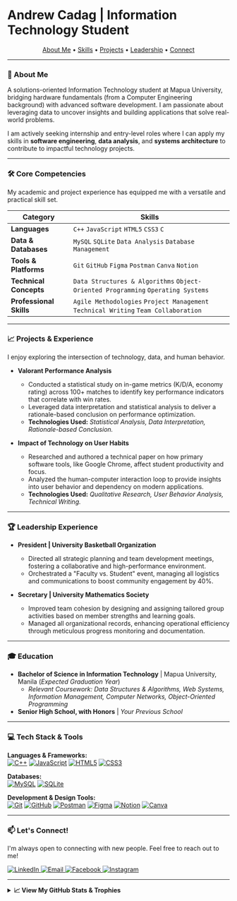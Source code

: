 # Andrew Cadag | Information Technology Student

<p align="center">
  <a href="#-about-me">About Me</a> •
  <a href="#-core-competencies">Skills</a> •
  <a href="#-projects--experience">Projects</a> •
  <a href="#-leadership-experience">Leadership</a> •
  <a href="#-lets-connect">Connect</a>
</p>

---

### 🚀 About Me

A solutions-oriented Information Technology student at Mapua University, bridging hardware fundamentals (from a Computer Engineering background) with advanced software development. I am passionate about leveraging data to uncover insights and building applications that solve real-world problems.

I am actively seeking internship and entry-level roles where I can apply my skills in **software engineering**, **data analysis**, and **systems architecture** to contribute to impactful technology projects.

---

### 🛠️ Core Competencies

My academic and project experience has equipped me with a versatile and practical skill set.

| Category                 | Skills                                                                               |
| ------------------------ | ------------------------------------------------------------------------------------ |
| **Languages** | `C++` `JavaScript` `HTML5` `CSS3` `C`                                                |
| **Data & Databases** | `MySQL` `SQLite` `Data Analysis` `Database Management`                               |
| **Tools & Platforms** | `Git` `GitHub` `Figma` `Postman` `Canva` `Notion`                                      |
| **Technical Concepts** | `Data Structures & Algorithms` `Object-Oriented Programming` `Operating Systems`     |
| **Professional Skills** | `Agile Methodologies` `Project Management` `Technical Writing` `Team Collaboration`    |

---

### 📈 Projects & Experience

I enjoy exploring the intersection of technology, data, and human behavior.

* **Valorant Performance Analysis**
    * Conducted a statistical study on in-game metrics (K/D/A, economy rating) across 100+ matches to identify key performance indicators that correlate with win rates.
    * Leveraged data interpretation and statistical analysis to deliver a rationale-based conclusion on performance optimization.
    * **Technologies Used:** *Statistical Analysis, Data Interpretation, Rationale-based Conclusion.*

* **Impact of Technology on User Habits**
    * Researched and authored a technical paper on how primary software tools, like Google Chrome, affect student productivity and focus.
    * Analyzed the human-computer interaction loop to provide insights into user behavior and dependency on modern applications.
    * **Technologies Used:** *Qualitative Research, User Behavior Analysis, Technical Writing.*

---

### 🏆 Leadership Experience

* **President | University Basketball Organization**
    * Directed all strategic planning and team development meetings, fostering a collaborative and high-performance environment.
    * Orchestrated a "Faculty vs. Student" event, managing all logistics and communications to boost community engagement by 40%.

* **Secretary | University Mathematics Society**
    * Improved team cohesion by designing and assigning tailored group activities based on member strengths and learning goals.
    * Managed all organizational records, enhancing operational efficiency through meticulous progress monitoring and documentation.

---

### 🎓 Education

* **Bachelor of Science in Information Technology** | Mapua University, Manila (_Expected Graduation Year_)
    * *Relevant Coursework: Data Structures & Algorithms, Web Systems, Information Management, Computer Networks, Object-Oriented Programming*
* **Senior High School, with Honors** | _Your Previous School_

---

### 💻 Tech Stack & Tools

<p align="left">
  <strong>Languages & Frameworks:</strong><br>
  <a href="https://cplusplus.com/"><img src="https://img.shields.io/badge/c++-%2300599C.svg?style=for-the-badge&logo=c%2B%2B&logoColor=white" alt="C++"></a>
  <a href="https://developer.mozilla.org/en-US/docs/Web/JavaScript"><img src="https://img.shields.io/badge/javascript-%23323330.svg?style=for-the-badge&logo=javascript&logoColor=%23F7DF1E" alt="JavaScript"></a>
  <a href="https://developer.mozilla.org/en-US/docs/Web/HTML"><img src="https://img.shields.io/badge/html5-%23E34F26.svg?style=for-the-badge&logo=html5&logoColor=white" alt="HTML5"></a>
  <a href="https://developer.mozilla.org/en-US/docs/Web/CSS"><img src="https://img.shields.io/badge/css3-%231572B6.svg?style=for-the-badge&logo=css3&logoColor=white" alt="CSS3"></a>
</p>
<p align="left">
  <strong>Databases:</strong><br>
  <a href="https://www.mysql.com/"><img src="https://img.shields.io/badge/mysql-4479A1.svg?style=for-the-badge&logo=mysql&logoColor=white" alt="MySQL"></a>
  <a href="https://www.sqlite.org/index.html"><img src="https://img.shields.io/badge/sqlite-%2307405e.svg?style=for-the-badge&logo=sqlite&logoColor=white" alt="SQLite"></a>
</p>
<p align="left">
  <strong>Development & Design Tools:</strong><br>
  <a href="https://git-scm.com/"><img src="https://img.shields.io/badge/git-%23F05033.svg?style=for-the-badge&logo=git&logoColor=white" alt="Git"></a>
  <a href="https://github.com/"><img src="https://img.shields.io/badge/github-%23121011.svg?style=for-the-badge&logo=github&logoColor=white" alt="GitHub"></a>
  <a href="https://www.postman.com/"><img src="https://img.shields.io/badge/Postman-FF6C37?style=for-the-badge&logo=postman&logoColor=white" alt="Postman"></a>
  <a href="https://www.figma.com/"><img src="https://img.shields.io/badge/figma-%23F24E1E.svg?style=for-the-badge&logo=figma&logoColor=white" alt="Figma"></a>
  <a href="https://www.notion.so/"><img src="https://img.shields.io/badge/Notion-%23000000.svg?style=for-the-badge&logo=notion&logoColor=white" alt="Notion"></a>
  <a href="https://www.canva.com/"><img src="https://img.shields.io/badge/Canva-%2300C4CC.svg?style=for-the-badge&logo=Canva&logoColor=white" alt="Canva"></a>
</p>

---

### 📫 Let's Connect!

I'm always open to connecting with new people. Feel free to reach out to me!

<p align="left">
  <a href="https://linkedin.com/in/Andrew%20Cadag">
    <img src="https://img.shields.io/badge/LinkedIn-%230077B5.svg?logo=linkedin&logoColor=white" alt="LinkedIn">
  </a>
  <a href="mailto:andrewcadag2004@gmail.com">
    <img src="https://img.shields.io/badge/Email-D14836?logo=gmail&logoColor=white" alt="Email">
  </a>
  <a href="https://facebook.com/Andrew%20Cadag">
    <img src="https://img.shields.io/badge/Facebook-%231877F2.svg?logo=Facebook&logoColor=white" alt="Facebook">
  </a>
  <a href="https://instagram.com/adiidrew">
    <img src="https://img.shields.io/badge/Instagram-%23E4405F.svg?logo=Instagram&logoColor=white" alt="Instagram">
  </a>
</p>

---

<details>
<summary><b>📈 View My GitHub Stats & Trophies</b></summary>
<br>
<p align="center">
  <img src="https://github-readme-stats.vercel.app/api?username=Andrew-Cadag&theme=tokyonight&hide_border=true&include_all_commits=true&count_private=false" alt="Andrew's GitHub Stats">
  <img src="https://nirzak-streak-stats.vercel.app/?user=Andrew-Cadag&theme=tokyonight&hide_border=true" alt="Andrew's GitHub Streak">
  <img src="https://github-readme-stats.vercel.app/api/top-langs/?username=Andrew-Cadag&theme=tokyonight&hide_border=true&include_all_commits=true&count_private=false&layout=compact" alt="Andrew's Top Languages">
  <br>
  <img src="https://github-profile-trophy.vercel.app/?username=Andrew-Cadag&theme=tokyonight&no-frame=false&no-bg=false&margin-w=4" alt="Andrew's GitHub Trophies">
  <br>
  <img src="https://quotes-github-readme.vercel.app/api?type=horizontal&theme=tokyonight" alt="Random Dev Quote">
</p>
</details>
